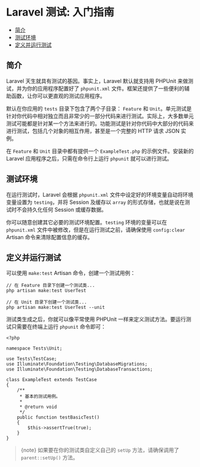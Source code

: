 # Laravel 测试: 入门指南

- [简介](#introduction)
- [测试环境](#environment)
- [定义并运行测试](#creating-and-running-tests)

<a name="introduction"></a>
## 简介

Laravel 天生就具有测试的基因。事实上，Laravel 默认就支持用 PHPUnit 来做测试，并为你的应用程序配置好了 `phpunit.xml` 文件。框架还提供了一些便利的辅助函数，让你可以更直观的测试应用程序。

默认在你应用的 `tests` 目录下包含了两个子目录： `Feature` 和 `Unit`。单元测试是针对你代码中相对独立而且非常少的一部分代码来进行测试。实际上，大多数单元测试可能都是针对某一个方法来进行的。功能测试是针对你代码中大部分的代码来进行测试，包括几个对象的相互作用，甚至是一个完整的 HTTP 请求 JSON 实例。

在 `Feature` 和 `Unit` 目录中都有提供一个 `ExampleTest.php` 的示例文件。安装新的 Laravel 应用程序之后，只需在命令行上运行 `phpunit` 就可以进行测试。

<a name="environment"></a>
## 测试环境

在运行测试时，Laravel 会根据 `phpunit.xml` 文件中设定好的环境变量自动将环境变量设置为 `testing`，并将 Session 及缓存以 `array` 的形式存储，也就是说在测试时不会持久化任何 Session 或缓存数据。

你可以随意创建其它必要的测试环境配置。`testing` 环境的变量可以在 `phpunit.xml` 文件中被修改，但是在运行测试之前，请确保使用 `config:clear` Artisan 命令来清除配置信息的缓存。

<a name="creating-and-running-tests"></a>
## 定义并运行测试

可以使用 `make:test` Artisan 命令，创建一个测试用例：

    // 在 Feature 目录下创建一个测试类...
    php artisan make:test UserTest
    
    // 在 Unit 目录下创建一个测试类...
    php artisan make:test UserTest --unit

测试类生成之后，你就可以像平常使用 PHPUnit 一样来定义测试方法。要运行测试只需要在终端上运行 `phpunit` 命令即可：

    <?php
    
    namespace Tests\Unit;
    
    use Tests\TestCase;
    use Illuminate\Foundation\Testing\DatabaseMigrations;
    use Illuminate\Foundation\Testing\DatabaseTransactions;
    
    class ExampleTest extends TestCase
    {
        /**
         * 基本的测试用例。
         *
         * @return void
         */
        public function testBasicTest()
        {
            $this->assertTrue(true);
        }
    }

> {note} 如果要在你的测试类自定义自己的 `setUp` 方法，请确保调用了 `parent::setUp()` 方法。


